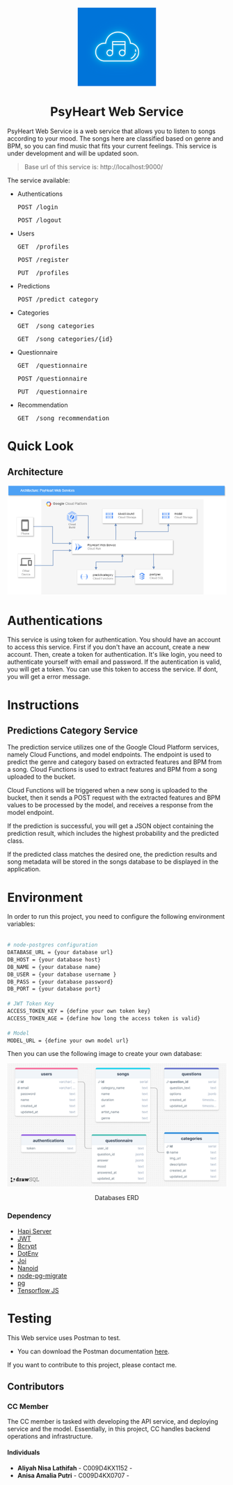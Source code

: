 <p align="center">
  <img src="image/PsyHeart Logo.png" alt="PsyHeart Logo" height="180" />
</p>

<h1 align="center">PsyHeart Web Service</h1>

PsyHeart Web Service is a web service that allows you to listen to songs according to your mood. The songs here are classified based on genre and BPM, so you can find music that fits your current feelings. This service is under development and will be updated soon.

> Base url of this service is: http://localhost:9000/

The service available:

- Authentications
  <pre>POST /login</pre>
  <pre>POST /logout</pre>

- Users
  <pre>GET  /profiles</pre>
  <pre>POST /register</pre>
  <pre>PUT  /profiles</pre>

- Predictions
  <pre>POST /predict_category</pre>

- Categories
  <pre>GET  /song_categories</pre>
  <pre>GET  /song_categories/{id}</pre>

- Questionnaire
  <pre>GET  /questionnaire</pre>
  <pre>POST /questionnaire</pre>
  <pre>PUT  /questionnaire</pre>

- Recommendation
  <pre>GET  /song_recommendation</pre>

# Quick Look

## Architecture

<p align="center">
  <img src="image/PsyHeart Architecture.png" alt="PsyHeart logo" />
</p>

# Authentications

This service is using token for authentication. You should have an account to access this service. First if you don't have an account, create a new account. Then, create a token for authentication. It's like login, you need to authenticate yourself with email and password. If the autentication is valid, you will get a token. You can use this token to access the service. If dont, you will get a error message.

# Instructions

## Predictions Category Service

The prediction service utilizes one of the Google Cloud Platform services, namely Cloud Functions, and model endpoints. The endpoint is used to predict the genre and category based on extracted features and BPM from a song. Cloud Functions is used to extract features and BPM from a song uploaded to the bucket.

Cloud Functions will be triggered when a new song is uploaded to the bucket, then it sends a POST request with the extracted features and BPM values to be processed by the model, and receives a response from the model endpoint.

If the prediction is successful, you will get a JSON object containing the prediction result, which includes the highest probability and the predicted class.

If the predicted class matches the desired one, the prediction results and song metadata will be stored in the songs database to be displayed in the application.

# Environment

In order to run this project, you need to configure the following environment variables:

```bash

# node-postgres configuration
DATABASE_URL = {your database url}
DB_HOST = {your database host}
DB_NAME = {your database name}
DB_USER = {your database username }
DB_PASS = {your database password}
DB_PORT = {your database port}

# JWT Token Key
ACCESS_TOKEN_KEY = {define your own token key}
ACCESS_TOKEN_AGE = {define how long the access token is valid}

# Model
MODEL_URL = {define your own model url}

```

Then you can use the following image to create your own database:

<a href="">
  <img src="image/PsyHeart ERD.png" />
</a>

<p align="center">Databases ERD</p>

### Dependency

- [Hapi Server](https://www.npmjs.com/package/@hapi/hapi)
- [JWT](https://www.npmjs.com/package/@hapi/jwt)
- [Bcrypt](https://www.npmjs.com/package/bcrypt)
- [DotEnv](https://www.npmjs.com/package/dotenv)
- [Joi](https://www.npmjs.com/package/joi)
- [Nanoid](https://www.npmjs.com/package/nanoid)
- [node-pg-migrate](https://www.npmjs.com/package/node-pg-migrate)
- [pg](https://www.npmjs.com/package/pg)
- [Tensorflow JS](https://www.npmjs.com/package/@tensorflow/tfjs-node)

# Testing

This Web service uses Postman to test.

- You can download the Postman documentation [here](https://documenter.getpostman.com/view/25236404/2sA3XTezv8).

If you want to contribute to this project, please contact me.

## Contributors

### CC Member

The CC member is tasked with developing the API service, and deploying service and the model. Essentially, in this project, CC handles backend operations and infrastructure.

#### Individuals

<ul>
    <li><strong>Aliyah Nisa Lathifah</strong> - C009D4KX1152 - <a href="[link_profile_github](https://github.com/aliyahnl)"></a></li>
    <li><strong>Anisa Amalia Putri</strong> - C009D4KX0707 - <a href="[link_profile_github](https://github.com/ansmlptr)"></a></li>
</ul>

